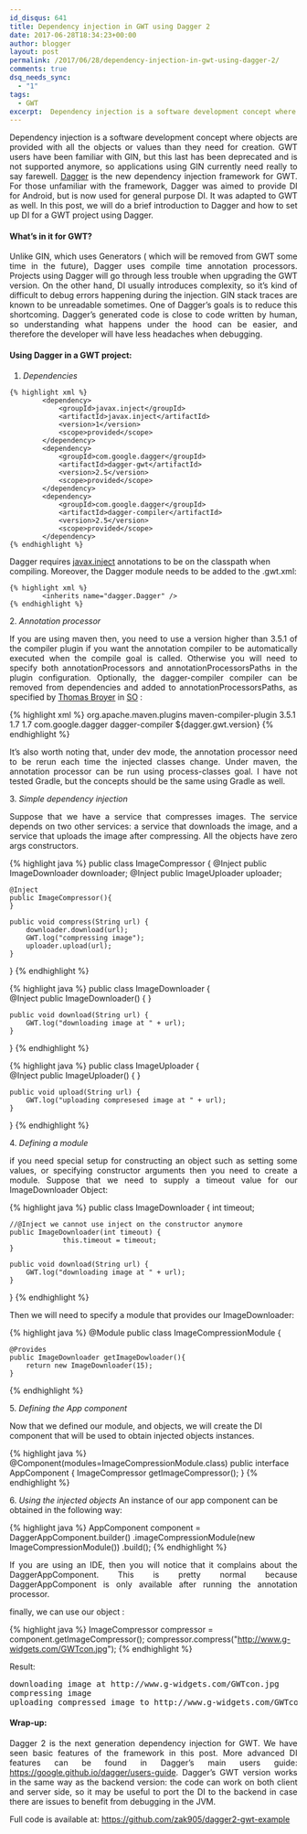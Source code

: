 ```yaml
---
id_disqus: 641
title: Dependency injection in GWT using Dagger 2
date: 2017-06-28T18:34:23+00:00
author: blogger
layout: post
permalink: /2017/06/28/dependency-injection-in-gwt-using-dagger-2/
comments: true
dsq_needs_sync:
  - "1"
tags:
  - GWT
excerpt:  Dependency injection is a software development concept where objects are provided with all the objects or values than they need for creation. GWT users have been familiar with GIN, but this last has been deprecated and is not supported anymore, so applications using GIN currently need really to say farewell...
---
```

<p style="text-align:justify">
  Dependency injection is a software development concept where objects are provided with all the objects or values than they need for creation. GWT users have been familiar with GIN, but this last has been deprecated and is not supported anymore, so applications using GIN currently need really to say farewell. <a href="https://google.github.io/dagger/">Dagger</a> is the new dependency injection framework for GWT. For those unfamiliar with the framework, Dagger was aimed to provide DI for Android, but is now used for general purpose DI. It was adapted to GWT as well. In this post, we will do a brief introduction to Dagger and how to set up DI for a GWT project using Dagger.
</p>

####  **What&#8217;s in it for GWT?** 

<p style="text-align:justify">
  Unlike GIN, which uses Generators ( which will be removed from GWT some time in the future), Dagger uses compile time annotation processors. Projects using Dagger will go through less trouble when upgrading the GWT version. On the other hand, DI usually introduces complexity, so it&#8217;s kind of difficult to debug errors happening during the injection. GIN stack traces are known to be unreadable sometimes. One of Dagger&#8217;s goals is to reduce this shortcoming. Dagger&#8217;s generated code is close to code written by human, so understanding what happens under the hood can be easier, and therefore the developer will have less headaches when debugging.
</p>

#### **Using Dagger in a GWT project:**

  1. _Dependencies_ 
   
	{% highlight xml %}
			<dependency>
				<groupId>javax.inject</groupId>
				<artifactId>javax.inject</artifactId>
				<version>1</version>
				<scope>provided</scope>
			</dependency>
			<dependency>
				<groupId>com.google.dagger</groupId>
				<artifactId>dagger-gwt</artifactId>
				<version>2.5</version>
				<scope>provided</scope>
			</dependency>
			<dependency>
				<groupId>com.google.dagger</groupId>
				<artifactId>dagger-compiler</artifactId>
				<version>2.5</version>
				<scope>provided</scope>
			</dependency>
	{% endhighlight %}
			
Dagger requires [javax.inject](http://docs.oracle.com/javaee/6/api/javax/inject/package-summary.html) annotations to be on the classpath when compiling. Moreover, the Dagger module needs to be added to the .gwt.xml:
    
	{% highlight xml %}
			<inherits name="dagger.Dagger" />
	{% endhighlight %}

  <span>2.</span> _Annotation processor_
<p style="text-align:justify">
  If you are using maven then, you need to use a version higher than 3.5.1 of the compiler plugin if you want the annotation compiler to be automatically executed when the compile goal is called. Otherwise you will need to specify both annotationProcessors and annotationProcessorsPaths in the plugin configuration. Optionally, the dagger-compiler compiler can be removed from dependencies and added to annotationProcessorsPaths, as specified by <a href="https://twitter.com/tbroyer">Thomas Broyer</a> in <a href="https://stackoverflow.com/questions/37255294/how-to-integrate-dagger2-in-gwt-application">SO</a> :
</p>

{% highlight xml %}
  <plugin>
    <groupId>org.apache.maven.plugins</groupId>
    <artifactId>maven-compiler-plugin</artifactId>
    <version>3.5.1</version>
    <configuration>
        <source>1.7</source>
        <target>1.7</target>
        <annotationProcessorPaths>
            <path>
                <groupId>com.google.dagger</groupId>
                <artifactId>dagger-compiler</artifactId>
                <version>${dagger.gwt.version}</version>
            </path>
        </annotationProcessorPaths>
    </configuration>
</plugin>
{% endhighlight %}

<p style="text-align:justify">
  It&#8217;s also worth noting that, under dev mode, the annotation processor need to be rerun each time the injected classes change. Under maven, the annotation processor can be run using process-classes goal. I have not tested Gradle, but the concepts should be the same using Gradle as well.
</p>

  <span>3.</span> _Simple dependency injection_
<p style="text-align:justify">
  Suppose that we have a service that compresses images. The service depends on two other services: a service that downloads the image, and a service that uploads the image after compressing. All the objects have zero args constructors.
</p>

{% highlight java  %}
 public class ImageCompressor {
	@Inject public ImageDownloader downloader;
	@Inject public ImageUploader uploader;
	
	@Inject
	public ImageCompressor(){	
	}
	
	public void compress(String url) {
		downloader.download(url);
		GWT.log("compressing image");
		uploader.upload(url);
	}
}
{% endhighlight %}

{% highlight java  %}
public class ImageDownloader {	
	@Inject
	public ImageDownloader() {
	}

	public void download(String url) {
		GWT.log("downloading image at " + url);
	}
}
{% endhighlight %}

{% highlight java  %}
public class ImageUploader {	
	@Inject
	public ImageUploader() {
	}

	public void upload(String url) {
		GWT.log("uploading compresesed image at " + url);
	}
}
{% endhighlight %}

  <span>4.</span> _Defining a module_
<p style="text-align:justify">
  if you need special setup for constructing an object such as setting some values, or specifying constructor arguments then you need to create a module. Suppose that we need to supply a timeout value for our ImageDownloader Object:
</p>

{% highlight java  %}
public class ImageDownloader {
       int timeout;
	
	//@Inject we cannot use inject on the constructor anymore
	public ImageDownloader(int timeout) {
                 this.timeout = timeout;
	}

	public void download(String url) {
		GWT.log("downloading image at " + url);
	}	
}
{% endhighlight %}

Then we will need to specify a module that provides our ImageDownloader:

{% highlight java  %}
@Module
public class ImageCompressionModule {

	@Provides
	public ImageDownloader getImageDowloader(){
		return new ImageDownloader(15);
	}
{% endhighlight %}

  <span>5.</span> _Defining the App component_


Now that we defined our module, and objects, we will create the DI component that will be used to obtain injected objects instances. 

{% highlight java %}
@Component(modules=ImageCompressionModule.class)
public interface AppComponent {
	ImageCompressor getImageCompressor();
}
{% endhighlight %}

  <span>6.</span> _Using the injected objects_
An instance of our app component can be obtained in the following way:

{% highlight java  %}
               AppComponent component = DaggerAppComponent.builder()
               .imageCompressionModule(new ImageCompressionModule())
               .build();
{% endhighlight %}

<p style="text-align:justify">
  If you are using an IDE, then you will notice that it complains about the DaggerAppComponent. This is pretty normal because DaggerAppComponent is only available after running the annotation processor.
</p>

finally, we can use our object : 

{% highlight java %}
       ImageCompressor compressor = component.getImageCompressor();
       compressor.compress("http://www.g-widgets.com/GWTcon.jpg");
{% endhighlight %}

Result:

<pre>
downloading image at http://www.g-widgets.com/GWTcon.jpg
compressing image
uploading compressed image to http://www.g-widgets.com/GWTcon.jpg
</pre>

####  **Wrap-up:** 

<p style="text-align:justify">
  Dagger 2 is the next generation dependency injection for GWT. We have seen basic features of the framework in this post. More advanced DI features can be found in Dagger&#8217;s main users guide: <a href="https://google.github.io/dagger/users-guide">https://google.github.io/dagger/users-guide</a>. Dagger&#8217;s GWT version works in the same way as the backend version: the code can work on both client and server side, so it may be useful to port the DI to the backend in case there are issues to benefit from debugging in the JVM.
</p>

Full code is available at: <https://github.com/zak905/dagger2-gwt-example>